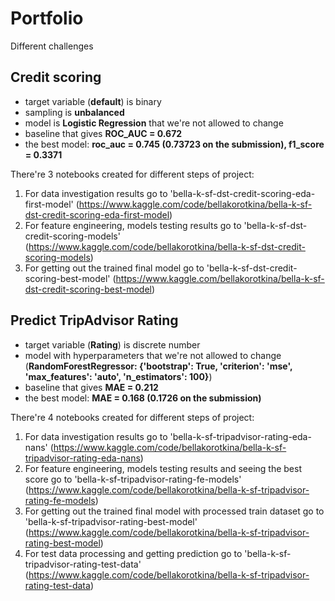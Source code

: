 # Portfolio
Different challenges

## Credit scoring
- target variable (**default**) is binary
- sampling is **unbalanced**
- model is **Logistic Regression** that we're not allowed to change
- baseline that gives **ROC_AUC = 0.672**
- the best model: **roc_auc = 0.745 (0.73723 on the submission), f1_score = 0.3371**

There're 3 notebooks created for different steps of project:
1. For data investigation results go to 'bella-k-sf-dst-credit-scoring-eda-first-model' (https://www.kaggle.com/code/bellakorotkina/bella-k-sf-dst-credit-scoring-eda-first-model)
2. For feature engineering, models testing results go to 'bella-k-sf-dst-credit-scoring-models' (https://www.kaggle.com/code/bellakorotkina/bella-k-sf-dst-credit-scoring-models)
3. For getting out the trained final model go to 'bella-k-sf-dst-credit-scoring-best-model' (https://www.kaggle.com/bellakorotkina/bella-k-sf-dst-credit-scoring-best-model)


## Predict TripAdvisor Rating
- target variable (**Rating**) is discrete number
- model with hyperparameters that we're not allowed to change (**RandomForestRegressor: {'bootstrap': True, 'criterion': 'mse', 'max_features': 'auto', 'n_estimators': 100}**)
- baseline that gives **MAE = 0.212**
- the best model: **MAE = 0.168 (0.1726 on the submission)**

There're 4 notebooks created for different steps of project:
1. For data investigation results go to 'bella-k-sf-tripadvisor-rating-eda-nans' (https://www.kaggle.com/code/bellakorotkina/bella-k-sf-tripadvisor-rating-eda-nans)
2. For feature engineering, models testing results and seeing the best score go to 'bella-k-sf-tripadvisor-rating-fe-models' (https://www.kaggle.com/code/bellakorotkina/bella-k-sf-tripadvisor-rating-fe-models)
3. For getting out the trained final model with processed train dataset go to 'bella-k-sf-tripadvisor-rating-best-model' (https://www.kaggle.com/code/bellakorotkina/bella-k-sf-tripadvisor-rating-best-model)
4. For test data processing and getting prediction go to 'bella-k-sf-tripadvisor-rating-test-data' (https://www.kaggle.com/code/bellakorotkina/bella-k-sf-tripadvisor-rating-test-data)
